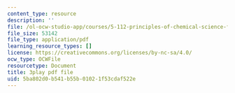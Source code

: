 ```yaml
---
content_type: resource
description: ''
file: /ol-ocw-studio-app/courses/5-112-principles-of-chemical-science-fall-2005/5ba802d0b541b55b01021f53cdaf522e_OpmQh1ChWdE.pdf
file_size: 53142
file_type: application/pdf
learning_resource_types: []
license: https://creativecommons.org/licenses/by-nc-sa/4.0/
ocw_type: OCWFile
resourcetype: Document
title: 3play pdf file
uid: 5ba802d0-b541-b55b-0102-1f53cdaf522e
---
```

